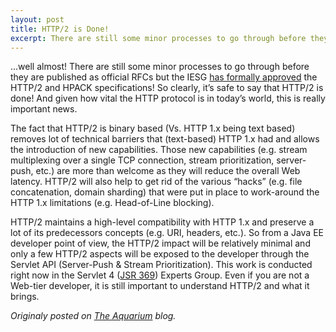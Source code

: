 ```yaml
---
layout: post
title: HTTP/2 is Done!
excerpt: There are still some minor processes to go through before they are published as official RFCs but the IESG has formally approved the HTTP/2 and HPACK specifications!...
---
```


...well almost! There are still some minor processes to go through before they are published as official RFCs but the IESG [has formally approved](https://www.mnot.net/blog/2015/02/18/http2) the HTTP/2 and HPACK specifications! So clearly, it’s safe to say that HTTP/2 is done! And given how vital the HTTP protocol is in today’s world, this is really important news.

The fact that HTTP/2 is binary based (Vs. HTTP 1.x being text based) removes lot of technical barriers that (text-based) HTTP 1.x had and allows the introduction of new capabilities. Those new capabilities (e.g. stream multiplexing over a single TCP connection, stream prioritization, server-push, etc.) are more than welcome as they will reduce the overall Web latency. HTTP/2 will also help to get rid of the various “hacks” (e.g. file concatenation, domain sharding) that were put in place to work-around the HTTP 1.x limitations (e.g. Head-of-Line blocking).

HTTP/2 maintains a high-level compatibility with HTTP 1.x and preserve a lot of its predecessors concepts (e.g. URI, headers, etc.). So from a Java EE developer point of view, the HTTP/2 impact will be relatively minimal and only a few HTTP/2 aspects will be exposed to the developer through the Servlet API (Server-Push & Stream Prioritization). This work is conducted right now in the Servlet 4 ([JSR 369](https://jcp.org/en/jsr/detail?id=369)) Experts Group. Even if you are not a Web-tier developer, it is still important to understand HTTP/2 and what it brings. 

*Originaly posted on [The Aquarium](https://blogs.oracle.com/theaquarium/http2-is-done) blog.*
